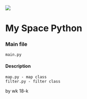 <img src="https://freesvg.org/img/387.png"/>

# My Space Python

### Main file
```
main.py
```

#### Description
```
map.py - map class
filter.py - filter class
```
by wk 18-k
